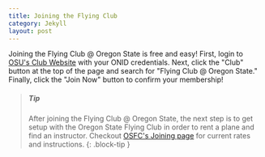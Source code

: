 ```yaml
---
title: Joining the Flying Club
category: Jekyll
layout: post
---
```


Joining the Flying Club @ Oregon State is free and easy! First, login to [OSU's Club Website][1] with your ONID credentials. Next, click the "Club" button at the top of the page and search for "Flying Club @ Oregon State." Finally, click the "Join Now" button to confirm your membership!

> ##### Tip
>
> After joining the Flying Club @ Oregon State, the next step is to get setup with the Oregon State Flying Club in order to rent a plane and find an instructor. Checkout [OSFC's Joining page][2] for current rates and instructions.
{: .block-tip }

[1]: https://apps.ideal-logic.com/osusee
[2]: https://oregonstateflyingclub.org/joining.php
